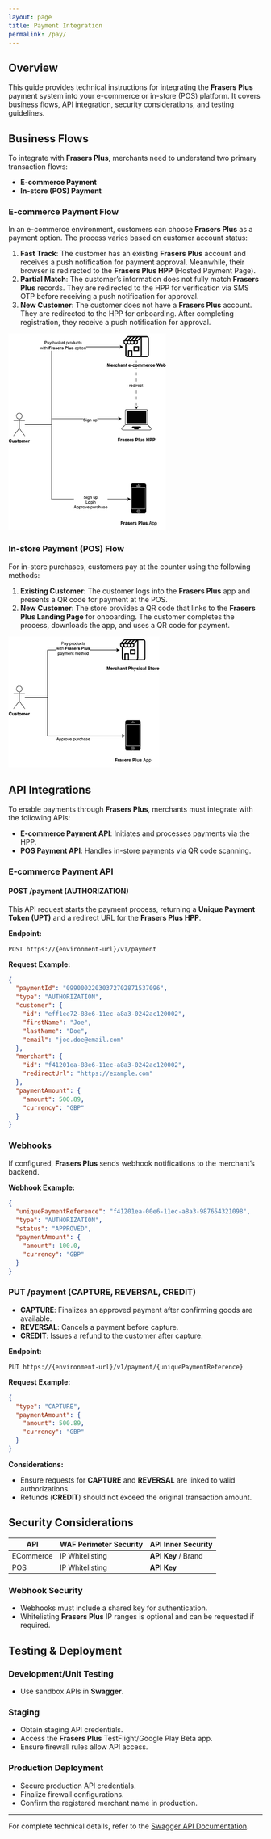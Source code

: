 ```yaml
---
layout: page
title: Payment Integration
permalink: /pay/
---
```


## Overview

This guide provides technical instructions for integrating the **Frasers Plus** payment system into your e-commerce or in-store (POS) platform. It covers business flows, API integration, security considerations, and testing guidelines.

## Business Flows

To integrate with **Frasers Plus**, merchants need to understand two primary transaction flows:

- **E-commerce Payment**
- **In-store (POS) Payment**

### E-commerce Payment Flow

In an e-commerce environment, customers can choose **Frasers Plus** as a payment option. The process varies based on customer account status:

1. **Fast Track**: The customer has an existing **Frasers Plus** account and receives a push notification for payment approval. Meanwhile, their browser is redirected to the **Frasers Plus HPP** (Hosted Payment Page).
2. **Partial Match**: The customer’s information does not fully match **Frasers Plus** records. They are redirected to the HPP for verification via SMS OTP before receiving a push notification for approval.
3. **New Customer**: The customer does not have a **Frasers Plus** account. They are redirected to the HPP for onboarding. After completing registration, they receive a push notification for approval.

![E-commerce Payment Flow](assets/images/pay/e-commerce-payment.png)

### In-store Payment (POS) Flow

For in-store purchases, customers pay at the counter using the following methods:

1. **Existing Customer**: The customer logs into the **Frasers Plus** app and presents a QR code for payment at the POS.
2. **New Customer**: The store provides a QR code that links to the **Frasers Plus Landing Page** for onboarding. The customer completes the process, downloads the app, and uses a QR code for payment.

![In-store POS Payment Flow](assets/images/pay/in-store-pos.png)

## API Integrations

To enable payments through **Frasers Plus**, merchants must integrate with the following APIs:

- **E-commerce Payment API**: Initiates and processes payments via the HPP.
- **POS Payment API**: Handles in-store payments via QR code scanning.

### E-commerce Payment API

#### **POST /payment (AUTHORIZATION)**
This API request starts the payment process, returning a **Unique Payment Token (UPT)** and a redirect URL for the **Frasers Plus HPP**.

**Endpoint:**
```
POST https://{environment-url}/v1/payment
```
**Request Example:**
```json
{
  "paymentId": "09900022030372702871537096",
  "type": "AUTHORIZATION",
  "customer": {
    "id": "eff1ee72-88e6-11ec-a8a3-0242ac120002",
    "firstName": "Joe",
    "lastName": "Doe",
    "email": "joe.doe@email.com"
  },
  "merchant": {
    "id": "f41201ea-88e6-11ec-a8a3-0242ac120002",
    "redirectUrl": "https://example.com"
  },
  "paymentAmount": {
    "amount": 500.89,
    "currency": "GBP"
  }
}
```

### Webhooks

If configured, **Frasers Plus** sends webhook notifications to the merchant’s backend.

**Webhook Example:**
```json
{
  "uniquePaymentReference": "f41201ea-00e6-11ec-a8a3-987654321098",
  "type": "AUTHORIZATION",
  "status": "APPROVED",
  "paymentAmount": {
    "amount": 100.0,
    "currency": "GBP"
  }
}
```

### **PUT /payment (CAPTURE, REVERSAL, CREDIT)**

- **CAPTURE**: Finalizes an approved payment after confirming goods are available.
- **REVERSAL**: Cancels a payment before capture.
- **CREDIT**: Issues a refund to the customer after capture.

**Endpoint:**
```
PUT https://{environment-url}/v1/payment/{uniquePaymentReference}
```
**Request Example:**
```json
{
  "type": "CAPTURE",
  "paymentAmount": {
    "amount": 500.89,
    "currency": "GBP"
  }
}
```

**Considerations:**
- Ensure requests for **CAPTURE** and **REVERSAL** are linked to valid authorizations.
- Refunds (**CREDIT**) should not exceed the original transaction amount.

## Security Considerations

| **API**   | **WAF Perimeter Security** | **API Inner Security**   |
| --------- | -------------------------- | ------------------------ |
| ECommerce | IP Whitelisting            | **API Key** / Brand     |
| POS       | IP Whitelisting            | **API Key**              |

### Webhook Security

- Webhooks must include a shared key for authentication.
- Whitelisting **Frasers Plus** IP ranges is optional and can be requested if required.

## Testing & Deployment

### Development/Unit Testing

- Use sandbox APIs in **Swagger**.

### Staging

- Obtain staging API credentials.
- Access the **Frasers Plus** TestFlight/Google Play Beta app.
- Ensure firewall rules allow API access.

### Production Deployment

- Secure production API credentials.
- Finalize firewall configurations.
- Confirm the registered merchant name in production.

---

For complete technical details, refer to the [Swagger API Documentation](https://app.swaggerhub.com/apis/tymit/tymit-merchants-ecommerce-api/1.0.0).

